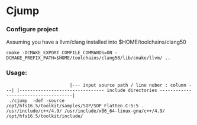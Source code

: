 # Cjump

### Configure project
Assuming you have a llvm/clang installed into $HOME/toolchains/clang50
```
cmake -DCMAKE_EXPORT_COMPILE_COMMANDS=ON -DCMAKE_PREFIX_PATH=$HOME/toolchains/clang50/lib/cmake/llvm/ ..
```

### Usage:
```
                        |--- input source path / line nuber : column ---| |-------------------------------- include directories -------------------------------------|
 ./cjump  -def -source /opt/hfs16.5/toolkit/samples/SOP/SOP_Flatten.C:5:5 . /usr/include/c++/4.9/ /usr/include/x86_64-linux-gnu/c++/4.9/ /opt/hfs16.5/toolkit/include/

```